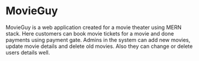 # MovieGuy
MovieGuy is a web application created for a movie theater using MERN stack. Here customers can book movie tickets for a movie and done payments using payment gate.
Admins in the system can add new movies, update movie details and delete old movies. Also they can change or delete users details well.
